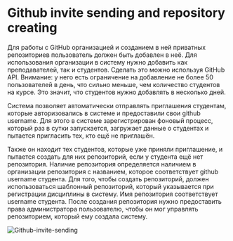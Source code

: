 # Github invite sending and repository creating

Для работы с GitHub организацией и созданием в ней приватных репозиториев пользователь должен быть добавлен в неё. Для использования организации в систему нужно добавить как преподавателей, так и студентов. Сделать это можно используя GitHub API. Внимание: у него есть ограничение на добавление не более 50 пользователей в день, что сильно меньше, чем количество студентов на курсе. Это значит, что студентов нужно добавлять в несколько дней.

Система позволяет автоматически отправлять приглашения студентам, которые авторизовались в системе и предоставили свои github username. Для этого в системе зарегистрирован фоновый процесс, который раз в сутки запускается, загружает данные о студентах и пытается пригласить тех, кто ещё не приглашён.

Также он находит тех студентов, которые уже приняли приглашение, и пытается создать для них репозиторий, если у студента ещё нет репозитория. Наличие репозитория определяется наличием в организации репозитория с названием, которое соответствует github username студента. Для того, чтобы создать репозиторий, должен использоваться шаблонный репозиторий, который указывается при регистрации дисциплины в систему. Имя репозитория соответствует username студента. После создания репозитория нужно предоставить права администратора пользователю, чтобы он мог управлять репозиторием, который ему создала систему.

![Github-invite-sending](Diagram-image/5-Github-invite-sending.png)
